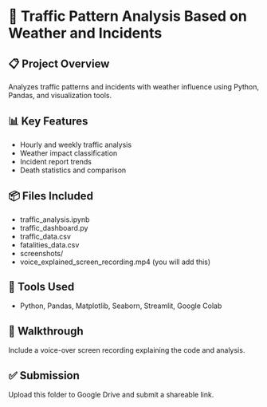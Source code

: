 # 🚦 Traffic Pattern Analysis Based on Weather and Incidents

## 📋 Project Overview
Analyzes traffic patterns and incidents with weather influence using Python, Pandas, and visualization tools.

## 📊 Key Features
- Hourly and weekly traffic analysis
- Weather impact classification
- Incident report trends
- Death statistics and comparison

## 📦 Files Included
- traffic_analysis.ipynb
- traffic_dashboard.py
- traffic_data.csv
- fatalities_data.csv
- screenshots/
- voice_explained_screen_recording.mp4 (you will add this)

## 🧠 Tools Used
- Python, Pandas, Matplotlib, Seaborn, Streamlit, Google Colab

## 🎥 Walkthrough
Include a voice-over screen recording explaining the code and analysis.

## ✅ Submission
Upload this folder to Google Drive and submit a shareable link.
